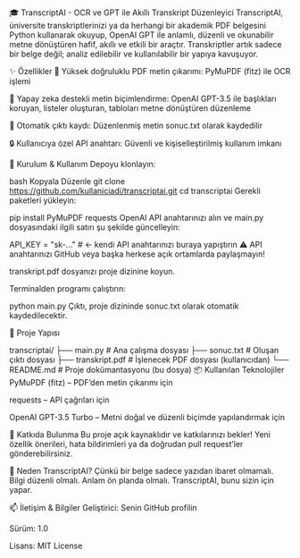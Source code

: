 🎓 TranscriptAI - OCR ve GPT ile Akıllı Transkript Düzenleyici
TranscriptAI, üniversite transkriptlerinizi ya da herhangi bir akademik PDF belgesini Python kullanarak okuyup, OpenAI GPT ile anlamlı, düzenli ve okunabilir metne dönüştüren hafif, akıllı ve etkili bir araçtır.
Transkriptler artık sadece bir belge değil; analiz edilebilir ve kullanılabilir bir yapıya kavuşuyor.

✨ Özellikler
📄 Yüksek doğruluklu PDF metin çıkarımı: PyMuPDF (fitz) ile OCR işlemi

🤖 Yapay zeka destekli metin biçimlendirme: OpenAI GPT-3.5 ile başlıkları koruyan, listeler oluşturan, tabloları metne dönüştüren düzenleme

💾 Otomatik çıktı kaydı: Düzenlenmiş metin sonuc.txt olarak kaydedilir

🔒 Kullanıcıya özel API anahtarı: Güvenli ve kişiselleştirilmiş kullanım imkanı

🚀 Kurulum & Kullanım
Depoyu klonlayın:

bash
Kopyala
Düzenle
git clone https://github.com/kullaniciadi/transcriptai.git
cd transcriptai
Gerekli paketleri yükleyin:


pip install PyMuPDF requests
OpenAI API anahtarınızı alın ve main.py dosyasındaki ilgili satırı şu şekilde güncelleyin:


API_KEY = "sk-..."  # ← kendi API anahtarınızı buraya yapıştırın
⚠️ API anahtarınızı GitHub veya başka herkese açık ortamlarda paylaşmayın!

transkript.pdf dosyanızı proje dizinine koyun.

Terminalden programı çalıştırın:


python main.py
Çıktı, proje dizininde sonuc.txt olarak otomatik kaydedilecektir.

📂 Proje Yapısı

transcriptai/
├── main.py            # Ana çalışma dosyası
├── sonuc.txt          # Oluşan çıktı dosyası
├── transkript.pdf     # İşlenecek PDF dosyası (kullanıcıdan)
└── README.md          # Proje dokümantasyonu (bu dosya)
📦 Kullanılan Teknolojiler
PyMuPDF (fitz) – PDF’den metin çıkarımı için

requests – API çağrıları için

OpenAI GPT-3.5 Turbo – Metni doğal ve düzenli biçimde yapılandırmak için

🤝 Katkıda Bulunma
Bu proje açık kaynaklıdır ve katkılarınızı bekler!
Yeni özellik önerileri, hata bildirimleri ya da doğrudan pull request’ler gönderebilirsiniz.

🧠 Neden TranscriptAI?
Çünkü bir belge sadece yazıdan ibaret olmamalı.
Bilgi düzenli olmalı. Anlam ön planda olmalı.
TranscriptAI, bunu sizin için yapar.

📫 İletişim & Bilgiler
Geliştirici: Senin GitHub profilin

Sürüm: 1.0

Lisans: MIT License

